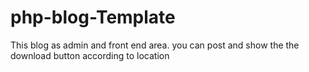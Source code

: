 # php-blog-Template
This blog as admin and front end area. you can post and show the the download button according to location

